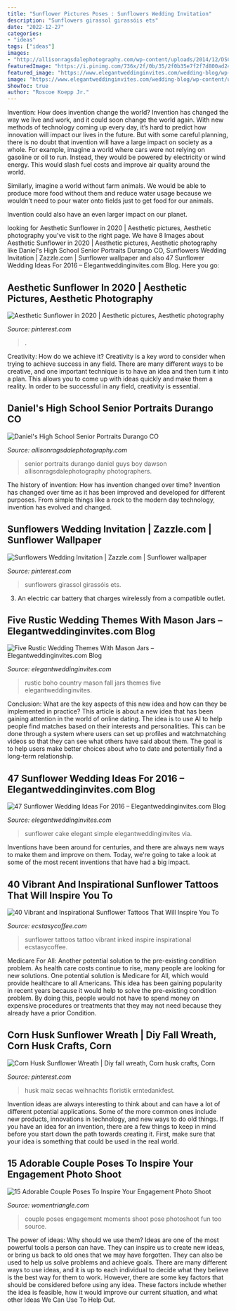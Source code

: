 ```yaml
---
title: "Sunflower Pictures Poses : Sunflowers Wedding Invitation"
description: "Sunflowers girassol girassóis ets"
date: "2022-12-27"
categories:
- "ideas"
tags: ["ideas"]
images:
- "http://allisonragsdalephotography.com/wp-content/uploads/2014/12/DSC5309.jpg"
featuredImage: "https://i.pinimg.com/736x/2f/0b/35/2f0b35e7f2f7d800ad2449957a4eee15.jpg"
featured_image: "https://www.elegantweddinginvites.com/wedding-blog/wp-content/uploads/2016/07/country-rustic-fall-boho-wedding-ideas.jpg"
image: "https://www.elegantweddinginvites.com/wedding-blog/wp-content/uploads/2016/07/country-rustic-fall-boho-wedding-ideas.jpg"
ShowToc: true
author: "Roscoe Koepp Jr."
---
```



Invention: How does invention change the world?
Invention has changed the way we live and work, and it could soon change the world again. With new methods of technology coming up every day, it’s hard to predict how innovation will impact our lives in the future. But with some careful planning, there is no doubt that invention will have a large impact on society as a whole. 
For example, imagine a world where cars were not relying on gasoline or oil to run. Instead, they would be powered by electricity or wind energy. This would slash fuel costs and improve air quality around the world. 

Similarly, imagine a world without farm animals. We would be able to produce more food without them and reduce water usage because we wouldn’t need to pour water onto fields just to get food for our animals. 

 Invention could also have an even larger impact on our planet.

	

		
looking for Aesthetic Sunflower in 2020 | Aesthetic pictures, Aesthetic photography you've visit to the right page. We have 8 Images about Aesthetic Sunflower in 2020 | Aesthetic pictures, Aesthetic photography like Daniel&#039;s High School Senior Portraits Durango CO, Sunflowers Wedding Invitation | Zazzle.com | Sunflower wallpaper and also 47 Sunflower Wedding Ideas For 2016 – Elegantweddinginvites.com Blog. Here you go:
		
    
## Aesthetic Sunflower In 2020 | Aesthetic Pictures, Aesthetic Photography

<img loading=lazy src="https://i.pinimg.com/736x/4e/5b/9a/4e5b9a1920a8b982ef62a12327822d62.jpg" onerror="this.onerror=null;this.src='https://tse1.mm.bing.net/th?id=OIP.05gd9ISCtfw785NAuHSGNwHaMF&amp;pid=15.1';" alt="Aesthetic Sunflower in 2020 | Aesthetic pictures, Aesthetic photography">

_Source: pinterest.com_

>. 

	

Creativity: How do we achieve it?
Creativity is a key word to consider when trying to achieve success in any field. There are many different ways to be creative, and one important technique is to have an idea and then turn it into a plan. This allows you to come up with ideas quickly and make them a reality. In order to be successful in any field, creativity is essential.

    
## Daniel&#039;s High School Senior Portraits Durango CO

<img loading=lazy src="http://allisonragsdalephotography.com/wp-content/uploads/2014/12/DSC5309.jpg" onerror="this.onerror=null;this.src='https://tse1.mm.bing.net/th?id=OIP.IVuEEQ1KTgzssfLC9Mls5QHaLI&amp;pid=15.1';" alt="Daniel&#039;s High School Senior Portraits Durango CO">

_Source: allisonragsdalephotography.com_

>senior portraits durango daniel guys boy dawson allisonragsdalephotography photographers. 

	

The history of invention: How has invention changed over time?
Invention has changed over time as it has been improved and developed for different purposes. From simple things like a rock to the modern day technology, invention has evolved and changed.

    
## Sunflowers Wedding Invitation | Zazzle.com | Sunflower Wallpaper

<img loading=lazy src="https://i.pinimg.com/736x/2f/0b/35/2f0b35e7f2f7d800ad2449957a4eee15.jpg" onerror="this.onerror=null;this.src='https://tse3.mm.bing.net/th?id=OIP.tjTmn-5jWFS9FYkocopNFgAAAA&amp;pid=15.1';" alt="Sunflowers Wedding Invitation | Zazzle.com | Sunflower wallpaper">

_Source: pinterest.com_

>sunflowers girassol girassóis ets. 

	

3. An electric car battery that charges wirelessly from a compatible outlet. 

    
## Five Rustic Wedding Themes With Mason Jars – Elegantweddinginvites.com Blog

<img loading=lazy src="https://www.elegantweddinginvites.com/wedding-blog/wp-content/uploads/2016/07/country-rustic-fall-boho-wedding-ideas.jpg" onerror="this.onerror=null;this.src='https://tse2.mm.bing.net/th?id=OIP.ypchBorqgCUIt6YkFGi5AAHaO3&amp;pid=15.1';" alt="Five Rustic Wedding Themes With Mason Jars – Elegantweddinginvites.com Blog">

_Source: elegantweddinginvites.com_

>rustic boho country mason fall jars themes five elegantweddinginvites. 

	

Conclusion: What are the key aspects of this new idea and how can they be implemented in practice?
This article is about a new idea that has been gaining attention in the world of online dating. The idea is to use AI to help people find matches based on their interests and personalities. This can be done through a system where users can set up profiles and watchmatching videos so that they can see what others have said about them. The goal is to help users make better choices about who to date and potentially find a long-term relationship.

    
## 47 Sunflower Wedding Ideas For 2016 – Elegantweddinginvites.com Blog

<img loading=lazy src="https://www.elegantweddinginvites.com/wedding-blog/wp-content/uploads/2015/12/elegant-simple-wedding-cake-with-sunflower-and-wooden-stand.jpg" onerror="this.onerror=null;this.src='https://tse2.mm.bing.net/th?id=OIP.VxjDUxfYH4X7YxrYkn3ZUgHaLH&amp;pid=15.1';" alt="47 Sunflower Wedding Ideas For 2016 – Elegantweddinginvites.com Blog">

_Source: elegantweddinginvites.com_

>sunflower cake elegant simple elegantweddinginvites via. 

	

Inventions have been around for centuries, and there are always new ways to make them and improve on them. Today, we're going to take a look at some of the most recent inventions that have had a big impact.

    
## 40 Vibrant And Inspirational Sunflower Tattoos That Will Inspire You To

<img loading=lazy src="https://i0.wp.com/www.ecstasycoffee.com/wp-content/uploads/2016/09/Sunflower-tattoo-design-3.jpg" onerror="this.onerror=null;this.src='https://tse1.mm.bing.net/th?id=OIP.rxA2aG1ws8zyeI5s6aZiQwHaJ4&amp;pid=15.1';" alt="40 Vibrant and Inspirational Sunflower Tattoos That Will Inspire You To">

_Source: ecstasycoffee.com_

>sunflower tattoos tattoo vibrant inked inspire inspirational ecstasycoffee. 

	

Medicare For All: Another potential solution to the pre-existing condition problem.
As health care costs continue to rise, many people are looking for new solutions. One potential solution is Medicare for All, which would provide healthcare to all Americans. This idea has been gaining popularity in recent years because it would help to solve the pre-existing condition problem. By doing this, people would not have to spend money on expensive procedures or treatments that they may not need because they already have a prior Condition.

    
## Corn Husk Sunflower Wreath | Diy Fall Wreath, Corn Husk Crafts, Corn

<img loading=lazy src="https://i.pinimg.com/736x/cc/62/d4/cc62d4d91550f0ed26f201f9cd311006.jpg" onerror="this.onerror=null;this.src='https://tse4.mm.bing.net/th?id=OIP.66ZdsdYjZEWSnQNzsGDEUAHaJ3&amp;pid=15.1';" alt="Corn Husk Sunflower Wreath | Diy fall wreath, Corn husk crafts, Corn">

_Source: pinterest.com_

>husk maiz secas weihnachts floristik erntedankfest. 

	

Invention ideas are always interesting to think about and can have a lot of different potential applications. Some of the more common ones include new products, innovations in technology, and new ways to do old things. If you have an idea for an invention, there are a few things to keep in mind before you start down the path towards creating it. First, make sure that your idea is something that could be used in the real world.

    
## 15 Adorable Couple Poses To Inspire Your Engagement Photo Shoot

<img loading=lazy src="https://www.womentriangle.com/wp-content/uploads/2016/07/chilling-moments.jpg" onerror="this.onerror=null;this.src='https://tse2.mm.bing.net/th?id=OIP.KA-NfKEm_FX8jFpSRKJGJgHaLH&amp;pid=15.1';" alt="15 Adorable Couple Poses To Inspire Your Engagement Photo Shoot">

_Source: womentriangle.com_

>couple poses engagement moments shoot pose photoshoot fun too source. 

	

The power of ideas: Why should we use them?
Ideas are one of the most powerful tools a person can have. They can inspire us to create new ideas, or bring us back to old ones that we may have forgotten. They can also be used to help us solve problems and achieve goals. There are many different ways to use ideas, and it is up to each individual to decide what they believe is the best way for them to work. However, there are some key factors that should be considered before using any idea. These factors include whether the idea is feasible, how it would improve our current situation, and what other Ideas We Can Use To Help Out.

